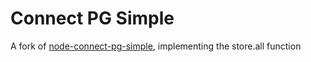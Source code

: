 # Connect PG Simple

A fork of [node-connect-pg-simple](https://github.com/voxpelli/node-connect-pg-simple), implementing the store.all function
